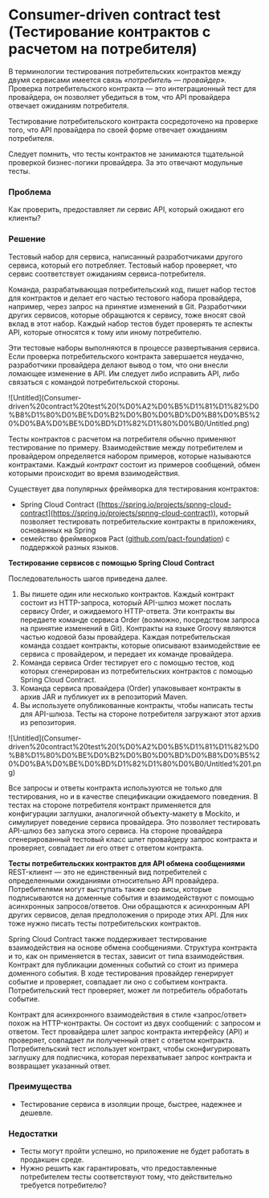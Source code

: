 # Consumer-driven contract test (Тестирование контрактов с расчетом на потребителя)

В терминологии тестирования потребительских контрактов между двумя сервисами имеется связь *«потребитель — провай­дер».* Проверка потребительского контракта — это интеграционный тест для провайдера, он позволяет убедиться в том, что API провайдера отвечает ожиданиям потребителя.

Тестирование потребительского контракта сосредоточено на проверке того, что API провайдера по своей форме отвечает ожиданиям потребителя.

Следует помнить, что тесты контрактов не занимаются тщательной проверкой бизнес-логики провайдера. За это отвечают модульные тесты.

### Проблема

Как проверить, предоставляет ли сервис API, который ожидают его клиенты?
					

### Решение

Тестовый набор для сервиса, написанный разработчиками другого сервиса, который его потребляет. Тестовый набор проверяет, что сервис соответствует ожиданиям сервиса-потребителя.

Команда, разрабатывающая потребительский код, пишет набор тестов для кон­трактов и делает его частью тестового набора провайдера, например, через запрос на принятие изменений в Git. Разработчики других сервисов, которые обращаются к сервису, тоже вносят свой вклад в этот набор. Каждый набор тестов будет
проверять те аспекты API, которые относятся к тому или иному потребите­лю.

Эти тестовые наборы выполняются в процессе развертывания сервиса. Если проверка потребительского контракта завершается неудачно, разработчики провайдера делают вывод о том, что они внесли ломающее изменение в API. Им сле­дует либо исправить API, либо связаться с командой потребительской стороны.

![Untitled](Consumer-driven%20contract%20test%20(%D0%A2%D0%B5%D1%81%D1%82%D0%B8%D1%80%D0%BE%D0%B2%D0%B0%D0%BD%D0%B8%D0%B5%20%D0%BA%D0%BE%D0%BD%D1%82%D1%80%D0%B0/Untitled.png)

Тесты контрактов с расчетом на потребителя обычно применяют тестирование по примеру. Взаимодействие между потребителем и провайдером определяется набором примеров, которые называются контрактами. Каждый *контракт* состоит из примеров сообщений, обмен которыми происходит во время взаимодействия.

Существует два популярных фреймворка для тестирования контрактов: 

- Spring Cloud Contract ([https://spring.io/projects/spnng-cloud-contract](https://spring.io/projects/spnng-cloud-contract)), который позволяет те­стировать потребительские контракты в приложениях, основанных на Spring
- се­мейство фреймворков Pact ([github.com/pact-foundation](http://github.com/pact-foundation)) с поддержкой разных языков.

**Тестирование сервисов с помощью Spring Cloud Contract**

Последовательность шагов приведена далее.

1. Вы пишете один или несколько контрактов. Каждый контракт состоит из HTTP-запроса, который API-шлюз может послать сервису Order, и ожидаемого HTTP-ответа. Эти контракты вы передаете команде сервиса Order (возможно, посредством запроса на принятие изменений в Git). Контракты на языке Groovy являются частью кодовой базы провайдера. Каждая потребительская команда создает кон­тракты, которые описывают взаимодействие ее сервиса с провайдером, и передает их команде провайдера. 
2. Команда сервиса Order тестирует его с помощью тестов, код которых сгенериро­ван из потребительских контрактов с помощью Spring Cloud Contract.
3. Команда сервиса провайдера (Order) упаковывает контракты в архив JAR и публикует их в репозиторий Maven.
4. Вы используете опубликованные контракты, чтобы написать тесты для API-шлюза. Тесты на стороне потребителя загружают этот архив из репозитория.

![Untitled](Consumer-driven%20contract%20test%20(%D0%A2%D0%B5%D1%81%D1%82%D0%B8%D1%80%D0%BE%D0%B2%D0%B0%D0%BD%D0%B8%D0%B5%20%D0%BA%D0%BE%D0%BD%D1%82%D1%80%D0%B0/Untitled%201.png)

Все запросы и ответы контракта используются не только для тестирования, но и в качестве спецификации ожидаемого поведения. В тестах на стороне потребителя контракт применяется для конфигурации заглушки, аналогичной объекту-макету в Mockito, и симулирует поведение сервиса провайдера. Это позволяет тестировать API-шлюз без запуска этого сервиса. На стороне провайдера сгенерированный тестовый класс шлет провайдеру запрос контракта и проверяет, совпадает ли его ответ с отве­том контракта.

**Тесты потребительских контрактов для API обмена сообщениями**
REST-клиент — это не единственный вид потребителей с определенными ожида­ниями относительно API провайдера. Потребителями могут выступать также сер­ висы, которые подписываются на доменные события и взаимодействуют с помощью асинхронных запросов/ответов. Они обращаются к асинхронным API других сер­висов, делая предположения о природе этих API. Для них тоже нужно писать тесты потребительских контрактов.

Spring Cloud Contract также поддерживает тестирование взаимодействия на основе обмена сообщениями. Структура контракта и то, как он применяется в тестах, зависит от типа взаимодействия. Контракт для публикации доменных событий со­ стоит из примера доменного события. В ходе тестирования провайдер генерирует событие и проверяет, совпадает ли оно с событием контракта. Потребительский тест проверяет, может ли потребитель обработать событие.

Контракт для асинхронного взаимодействия в стиле «запрос/ответ» похож на HTTP-контракты. Он состоит из двух сообщений: с запросом и ответом. Тест про­вайдера шлет запрос контракта интерфейсу (API) и проверяет, совпадает ли полу­ченный ответ с ответом контракта. Потребительский тест использует контракт, чтобы сконфигурировать заглушку для подписчика, которая перехватывает запрос контракта и возвращает указанный ответ.

### Преимущества

- Тестирование сервиса в изоляции проще, быстрее, надежнее и дешевле.

### Недостатки

- Тесты могут пройти успешно, но приложение не будет работать в продакшен среде.
- Нужно решить как гарантировать, что предоставленные потребителем тесты соответствуют тому, что действительно требуется потребителю?